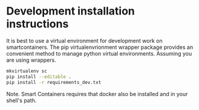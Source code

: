 # Development installation instructions

It is best to use a virtual environment for development work on smartcontainers. The pip virtualenvrionment wrapper package provides an convenient method to manage python virtual environments. Assuming you are using wrappers.

```bash
mkvirtualenv sc
pip install --editable .
pip install -r requirements_dev.txt
```

Note. Smart Containers requires that docker also be installed and in your shell's path.

